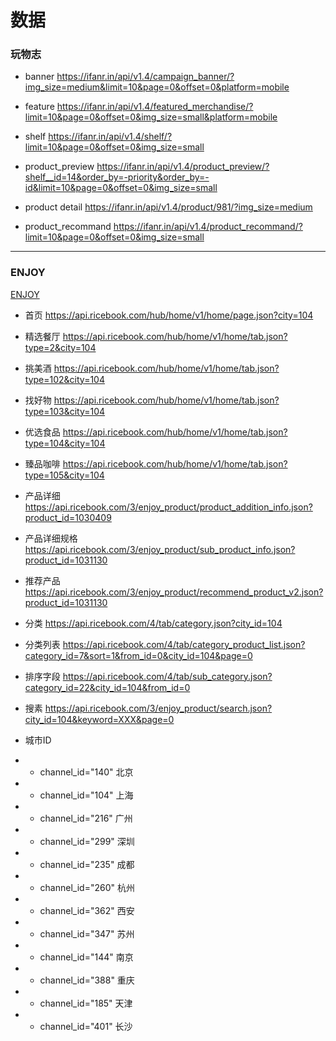 # 数据

### 玩物志

- banner
  https://ifanr.in/api/v1.4/campaign_banner/?img_size=medium&limit=10&page=0&offset=0&platform=mobile

- feature
  https://ifanr.in/api/v1.4/featured_merchandise/?limit=10&page=0&offset=0&img_size=small&platform=mobile

- shelf
  https://ifanr.in/api/v1.4/shelf/?limit=10&page=0&offset=0&img_size=small

- product_preview
  https://ifanr.in/api/v1.4/product_preview/?shelf__id=14&order_by=-priority&order_by=-id&limit=10&page=0&offset=0&img_size=small

- product detail
  https://ifanr.in/api/v1.4/product/981/?img_size=medium

- product_recommand
  https://ifanr.in/api/v1.4/product_recommand/?limit=10&page=0&offset=0&img_size=small


------


### ENJOY

[ENJOY](https://enjoy.ricebook.com/)

- 首页
  https://api.ricebook.com/hub/home/v1/home/page.json?city=104

- 精选餐厅
  https://api.ricebook.com/hub/home/v1/home/tab.json?type=2&city=104

- 挑美酒
  https://api.ricebook.com/hub/home/v1/home/tab.json?type=102&city=104

- 找好物
  https://api.ricebook.com/hub/home/v1/home/tab.json?type=103&city=104

- 优选食品
  https://api.ricebook.com/hub/home/v1/home/tab.json?type=104&city=104

- 臻品咖啡
  https://api.ricebook.com/hub/home/v1/home/tab.json?type=105&city=104

- 产品详细
  https://api.ricebook.com/3/enjoy_product/product_addition_info.json?product_id=1030409

- 产品详细规格
  https://api.ricebook.com/3/enjoy_product/sub_product_info.json?product_id=1031130

- 推荐产品
  https://api.ricebook.com/3/enjoy_product/recommend_product_v2.json?product_id=1031130

- 分类
  https://api.ricebook.com/4/tab/category.json?city_id=104

- 分类列表
  https://api.ricebook.com/4/tab/category_product_list.json?category_id=7&sort=1&from_id=0&city_id=104&page=0

- 排序字段
  https://api.ricebook.com/4/tab/sub_category.json?category_id=22&city_id=104&from_id=0

- 搜素
  https://api.ricebook.com/3/enjoy_product/search.json?city_id=104&keyword=XXX&page=0

- 城市ID
- - channel_id="140" 北京
- - channel_id="104" 上海
- - channel_id="216" 广州
- - channel_id="299" 深圳
- - channel_id="235" 成都
- - channel_id="260" 杭州
- - channel_id="362" 西安
- - channel_id="347" 苏州
- - channel_id="144" 南京
- - channel_id="388" 重庆
- - channel_id="185" 天津
- - channel_id="401" 长沙